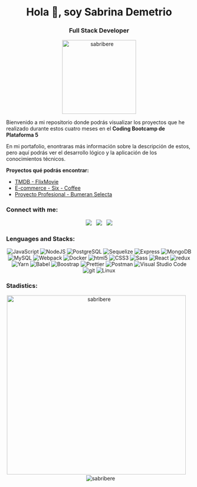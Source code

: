 <h1 align="center">Hola 👋, soy Sabrina Demetrio</h1>
<h3 align="center">Full Stack Developer</h3>
   <div align="center" width="0px">
<img   src="https://media.giphy.com/media/AXtFMwP1ZvjZSBtmGk/giphy.gif" alt="sabribere" width=200 heigth=200/>
</div>

Bienvenido a mi repositorio donde podrás visualizar los proyectos que he realizado durante estos cuatro meses en el **Coding Bootcamp de Plataforma 5**

En mi portafolio, enontraras más información sobre la descripción de estos, pero aquí podrás ver el desarrollo lógico y la aplicación de los conocimientos técnicos. 

**Proyectos qué podrás encontrar:** 
<ul>
<li><a href='https://github.com/SabriBere/TMDb-FlixMovies'>TMDB - FlixMovie</a> <i class="fa-duotone fa-camera-movie"></i></li>
<li><a href='https://github.com/SabriBere/E-commerce_SixCoffee'>E-commerce - Six - Coffee </a></li>
<li><a href='https://github.com/SabriBere/Bumeran_Selecta'>Proyecto Profesional - Bumeran Selecta  </a></li>
</ul>


<h3 align="left">Connect with me:</h3>

<p align="center">
  <a href="mailto:sabrinademetrio96@gmail.com"><img src="https://img.shields.io/badge/Gmail-D14836?style=for-the-badge&logo=gmail&logoColor=white&link=mailto:borjapazr@gmail.com"/></a>&nbsp;&nbsp;
  <a href=""><img src="https://img.shields.io/badge/Discord-7289DA?style=for-the-badge&logo=discord&logoColor=white&link=https://discord.gg/FR9R8dH"/></a>&nbsp;&nbsp;
  <a href="https://www.linkedin.com/in/sabrina-demetrio/"><img src="https://img.shields.io/badge/LinkedIn-0077B5?style=for-the-badge&logo=linkedin&logoColor=white&link=https://www.linkedin.com/in/borjapazr"/></a>
  </p>
  
  <h3 align="left">Lenguages and Stacks:</h3>
  
<p align="center">
  <img alt="JavaScript" src="https://img.shields.io/badge/-JavaScript-F7DF1E?style=flat-square&logo=JavaScript&logoColor=white" /> </a> 
  <img alt="NodeJS" src="https://img.shields.io/badge/-NodeJS-43853d?style=flat-square&logo=Node.js&logoColor=white" />
  <img alt="PostgreSQL" src="https://img.shields.io/badge/-PostgreSQL-336791?style=flat-square&logo=PostgreSQL&logoColor=white" />
  <img alt="Sequelize" src="https://img.shields.io/badge/-Sequelize-blue?style=flat-square&logo=sequelize&logoColor=white"/>
  <img alt="Express" src="https://img.shields.io/badge/-Express-202124?style=flat-square&logo=express&logoColor=white" />  
  <img alt="MongoDB" src="https://img.shields.io/badge/-MongoDB-13aa52?style=flat-square&logo=mongodb&logoColor=white" />
  <img alt="MySQL" src="https://img.shields.io/badge/-My%20Sql-orange?style=flat-square&logo=mysql&logoColor=white" />
  <img alt="Webpack" src="https://img.shields.io/badge/-Webpack-8DD6F9?style=flat-square&logo=webpack&logoColor=white" /> 
  <img alt="Docker" src="https://img.shields.io/badge/-Docker-46a2f1?style=flat-square&logo=docker&logoColor=white" />
  <img alt="html5" src="https://img.shields.io/badge/-HTML5-F8754B?style=flat-square&logo=html5&logoColor=white" />
  <img alt="CSS3" src="https://img.shields.io/badge/-CSS3-%231572B6?style=flat-square&logo=css3" />
  <img alt="Sass" src="https://img.shields.io/badge/-Sass-CC6699?style=flat-square&logo=sass&logoColor=white" />
  <img alt="React" src="https://img.shields.io/badge/-React-45b8d8?style=flat-square&logo=react&logoColor=white" />
  <img alt="redux" src="https://img.shields.io/badge/-Redux-764ABC?style=flat-square&logo=redux&logoColor=white" />
  <img alt="Yarn" src="https://img.shields.io/badge/-Yarn-2C8EBB?style=flat-square&logo=Yarn&logoColor=white" />
  <img alt="Babel" src="https://img.shields.io/badge/-Babel-yellow?style=flat-square&logo=babel&logoColor=white" />
  <img alt="Boostrap" src="https://img.shields.io/badge/-Bootstrap-blueviolet?style=flat-square&logo=bootstrap&logoColor=white"/>
  <img alt="Prettier" src="https://img.shields.io/badge/-Prettier-F7B93E?style=flat-square&logo=prettier&logoColor=white" />
  <img alt="Postman" src="https://img.shields.io/badge/-Postman-F87E38?style=flat-square&logo=postman&logoColor=white" />
  <img alt="Visual Studio Code" src="https://img.shields.io/badge/-Visual_Studio_Code-007ACC?style=flat-square&logo=Visual+Studio+Code&logoColor=white" />
  <img alt="git" src="https://img.shields.io/badge/-Git-F05032?style=flat-square&logo=git&logoColor=white" />
  <img alt="Linux" src="https://img.shields.io/badge/-Linux-FCC624?style=flat-square&logo=Linux&logoColor=white" />
</p>


<h3 align="left">Stadistics:</h3>
<p align="center">
<img align="center" src="https://github-readme-stats.vercel.app/api/top-langs?username=sabribere&show_icons=true&theme=dracula&locale=en&layout=compact" alt="sabribere" width="485"/>
   &nbsp;
   &nbsp;
   &nbsp;
<img align="center" src="https://github-readme-stats.vercel.app/api?username=sabribere&show_icons=true&theme=dracula&locale=en" alt="sabribere" />
</p>



